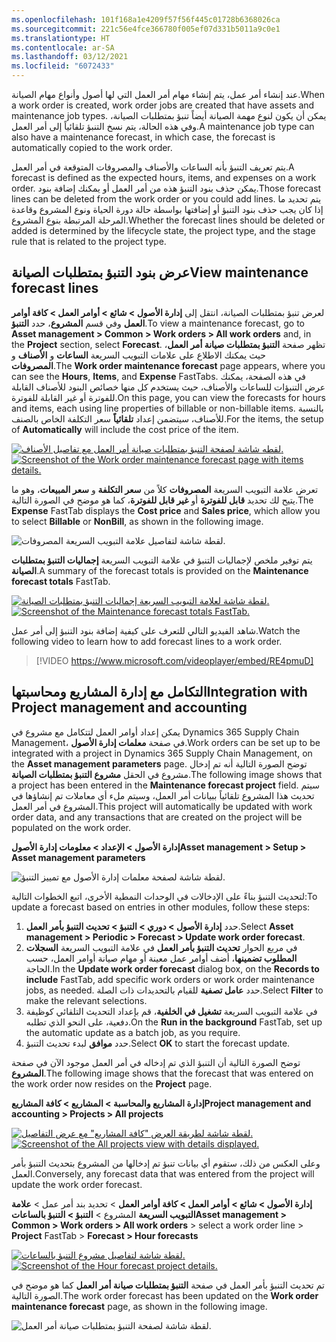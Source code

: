 ```yaml
---
ms.openlocfilehash: 101f168a1e4209f57f56f445c01728b6368026ca
ms.sourcegitcommit: 221c56e4fce366780f005ef07d331b5011a9c0e1
ms.translationtype: HT
ms.contentlocale: ar-SA
ms.lasthandoff: 03/12/2021
ms.locfileid: "6072433"
---
```

<span data-ttu-id="e49e0-101">عند إنشاء أمر عمل، يتم إنشاء مهام أمر العمل التي لها أصول وأنواع مهام الصيانة.</span><span class="sxs-lookup"><span data-stu-id="e49e0-101">When a work order is created, work order jobs are created that have assets and maintenance job types.</span></span> <span data-ttu-id="e49e0-102">يمكن أن يكون لنوع مهمة الصيانة أيضاً تنبؤ بمتطلبات الصيانة، وفي هذه الحالة، يتم نسخ التنبؤ تلقائياً إلى أمر العمل.</span><span class="sxs-lookup"><span data-stu-id="e49e0-102">A maintenance job type can also have a maintenance forecast, in which case, the forecast is automatically copied to the work order.</span></span> 

<span data-ttu-id="e49e0-103">يتم تعريف التنبؤ بأنه الساعات والأصناف والمصروفات المتوقعة في أمر العمل.</span><span class="sxs-lookup"><span data-stu-id="e49e0-103">A forecast is defined as the expected hours, items, and expenses on a work order.</span></span> <span data-ttu-id="e49e0-104">يمكن حذف بنود التنبؤ هذه من أمر العمل أو يمكنك إضافة بنود.</span><span class="sxs-lookup"><span data-stu-id="e49e0-104">Those forecast lines can be deleted from the work order or you could add lines.</span></span> <span data-ttu-id="e49e0-105">يتم تحديد ما إذا كان يجب حذف بنود التنبؤ أو إضافتها بواسطة حالة دورة الحياة ونوع المشروع وقاعدة المرحلة المرتبطة بنوع المشروع.</span><span class="sxs-lookup"><span data-stu-id="e49e0-105">Whether the forecast lines should be deleted or added is determined by the lifecycle state, the project type, and the stage rule that is related to the project type.</span></span> 

## <a name="view-maintenance-forecast-lines"></a><span data-ttu-id="e49e0-106">عرض بنود التنبؤ بمتطلبات الصيانة</span><span class="sxs-lookup"><span data-stu-id="e49e0-106">View maintenance forecast lines</span></span> 
<span data-ttu-id="e49e0-107">لعرض تنبؤ بمتطلبات الصيانة، انتقل إلى **إدارة الأصول > شائع > أوامر العمل > كافة أوامر العمل** وفي قسم **المشروع**، حدد **التنبؤ**.</span><span class="sxs-lookup"><span data-stu-id="e49e0-107">To view a maintenance forecast, go to **Asset management > Common > Work orders > All work orders** and, in the **Project** section, select **Forecast**.</span></span> <span data-ttu-id="e49e0-108">تظهر صفحة **التنبؤ بمتطلبات صيانة أمر العمل**، حيث يمكنك الاطلاع على علامات التبويب السريعة **الساعات** و **الأصناف** و **المصروفات**.</span><span class="sxs-lookup"><span data-stu-id="e49e0-108">The **Work order maintenance forecast** page appears, where you can see the **Hours**, **Items**, and **Expense** FastTabs.</span></span> <span data-ttu-id="e49e0-109">في هذه الصفحة، يمكنك عرض التنبؤات للساعات والأصناف، حيث يستخدم كل منها خصائص البنود للأصناف القابلة للفوترة أو غير القابلة للفوترة.</span><span class="sxs-lookup"><span data-stu-id="e49e0-109">On this page, you can view the forecasts for hours and items, each using line properties of billable or non-billable items.</span></span> <span data-ttu-id="e49e0-110">بالنسبة للأصناف، سيتضمن إعداد **تلقائياً** سعر التكلفة الخاص بالصنف.</span><span class="sxs-lookup"><span data-stu-id="e49e0-110">For the items, the setup of **Automatically** will include the cost price of the item.</span></span> 

<span data-ttu-id="e49e0-111">[![لقطه شاشة لصفحة التنبؤ بمتطلبات صيانة أمر العمل مع تفاصيل الأصناف.](../media/work-order-maintenance-forecast-detail-ss.png)](../media/work-order-maintenance-forecast-detail-ss.png#lightbox)</span><span class="sxs-lookup"><span data-stu-id="e49e0-111">[![Screenshot of the Work order maintenance forecast page with items details.](../media/work-order-maintenance-forecast-detail-ss.png)](../media/work-order-maintenance-forecast-detail-ss.png#lightbox)</span></span>
 
<span data-ttu-id="e49e0-112">تعرض علامة التبويب السريعة **المصروفات** كلاً من **سعر التكلفة** و **سعر المبيعات**، وهو ما يتيح لك تحديد **قابل للفوترة** أو **غير قابل للفوترة**، كما هو موضح في الصورة التالية.</span><span class="sxs-lookup"><span data-stu-id="e49e0-112">The **Expense** FastTab displays the **Cost price** and **Sales price**, which allow you to select **Billable** or **NonBill**, as shown in the following image.</span></span>

![لقطة شاشة لتفاصيل علامة التبويب السريعة المصروفات.](../media/expense-fasttab-ss.png)
 
<span data-ttu-id="e49e0-114">يتم توفير ملخص لإجماليات التنبؤ في علامة التبويب السريعة **إجماليات التنبؤ بمتطلبات الصيانة**.</span><span class="sxs-lookup"><span data-stu-id="e49e0-114">A summary of the forecast totals is provided on the **Maintenance forecast totals** FastTab.</span></span>

<span data-ttu-id="e49e0-115">[![لقطة شاشة لعلامة التبويب السريعة إجماليات التنبؤ بمتطلبات الصيانة.](../media/maintenance-forecast-totals-fasttab-ss.png)](../media/maintenance-forecast-totals-fasttab-ss.png#lightbox)</span><span class="sxs-lookup"><span data-stu-id="e49e0-115">[![Screenshot of the Maintenance forecast totals FastTab.](../media/maintenance-forecast-totals-fasttab-ss.png)](../media/maintenance-forecast-totals-fasttab-ss.png#lightbox)</span></span>
 
<span data-ttu-id="e49e0-116">شاهد الفيديو التالي للتعرف على كيفية إضافة بنود التنبؤ إلى أمر عمل.</span><span class="sxs-lookup"><span data-stu-id="e49e0-116">Watch the following video to learn how to add forecast lines to a work order.</span></span>

 > [!VIDEO https://www.microsoft.com/videoplayer/embed/RE4pmuD]
 
## <a name="integration-with-project-management-and-accounting"></a><span data-ttu-id="e49e0-117">التكامل مع إدارة المشاريع ومحاسبتها</span><span class="sxs-lookup"><span data-stu-id="e49e0-117">Integration with Project management and accounting</span></span>
<span data-ttu-id="e49e0-118">يمكن إعداد أوامر العمل لتتكامل مع مشروع في Dynamics 365 Supply Chain Management، في صفحة **معلمات إدارة الأصول**.</span><span class="sxs-lookup"><span data-stu-id="e49e0-118">Work orders can be set up to be integrated with a project in Dynamics 365 Supply Chain Management, on the **Asset management parameters** page.</span></span> <span data-ttu-id="e49e0-119">توضح الصورة التالية أنه تم إدخال مشروع في الحقل **مشروع التنبؤ بمتطلبات الصيانة**.</span><span class="sxs-lookup"><span data-stu-id="e49e0-119">The following image shows that a project has been entered in the **Maintenance forecast project** field.</span></span> <span data-ttu-id="e49e0-120">سيتم تحديث هذا المشروع تلقائياً ببيانات أمر العمل، وسيتم ملء أي معاملات تم إنشاؤها في المشروع في أمر العمل.</span><span class="sxs-lookup"><span data-stu-id="e49e0-120">This project will automatically be updated with work order data, and any transactions that are created on the project will be populated on the work order.</span></span> 

<span data-ttu-id="e49e0-121">**إدارة الأصول > الإعداد > معلومات إدارة الأصول**</span><span class="sxs-lookup"><span data-stu-id="e49e0-121">**Asset management > Setup > Asset management parameters**</span></span>

![لقطة شاشة لصفحة معلمات إدارة الأصول مع تمييز التنبؤ.](../media/asset-management-parameters-ssm.png)
 
<span data-ttu-id="e49e0-123">لتحديث التنبؤ بناءً على الإدخالات في الوحدات النمطية الأخرى، اتبع الخطوات التالية:</span><span class="sxs-lookup"><span data-stu-id="e49e0-123">To update a forecast based on entries in other modules, follow these steps:</span></span>

1.  <span data-ttu-id="e49e0-124">حدد **إدارة الأصول > دوري > التنبؤ > تحديث التنبؤ بأمر العمل**.</span><span class="sxs-lookup"><span data-stu-id="e49e0-124">Select **Asset management > Periodic > Forecast > Update work order forecast**.</span></span>
2.  <span data-ttu-id="e49e0-125">في مربع الحوار **تحديث التنبؤ بأمر العمل** في علامة التبويب السريعة **السجلات المطلوب تضمينها**، أضف أوامر عمل معينة أو مهام صيانة أوامر العمل، حسب الحاجة.</span><span class="sxs-lookup"><span data-stu-id="e49e0-125">In the **Update work order forecast** dialog box, on the **Records to include** FastTab, add specific work orders or work order maintenance jobs, as needed.</span></span> <span data-ttu-id="e49e0-126">حدد **عامل تصفية** للقيام بالتحديدات ذات الصلة.</span><span class="sxs-lookup"><span data-stu-id="e49e0-126">Select **Filter** to make the relevant selections.</span></span>
3.  <span data-ttu-id="e49e0-127">في علامة التبويب السريعة **تشغيل في الخلفية**، قم بإعداد التحديث التلقائي كوظيفة دفعية، على النحو الذي تطلبه.‬</span><span class="sxs-lookup"><span data-stu-id="e49e0-127">On the **Run in the background** FastTab, set up the automatic update as a batch job, as you require.</span></span>
4.  <span data-ttu-id="e49e0-128">حدد **موافق** لبدء تحديث التنبؤ.</span><span class="sxs-lookup"><span data-stu-id="e49e0-128">Select **OK** to start the forecast update.</span></span>

<span data-ttu-id="e49e0-129">توضح الصورة التالية أن التنبؤ الذي تم إدخاله في أمر العمل موجود الآن في صفحة **المشروع**.</span><span class="sxs-lookup"><span data-stu-id="e49e0-129">The following image shows that the forecast that was entered on the work order now resides on the **Project** page.</span></span>

<span data-ttu-id="e49e0-130">**إدارة المشاريع والمحاسبة > المشاريع > كافة المشاريع**</span><span class="sxs-lookup"><span data-stu-id="e49e0-130">**Project management and accounting > Projects > All projects**</span></span>

<span data-ttu-id="e49e0-131">[![لقطة شاشة لطريقة العرض "كافة المشاريع" مع عرض التفاصيل.](../media/project-page-details-ss.png)](../media/project-page-details-ss.png#lightbox)</span><span class="sxs-lookup"><span data-stu-id="e49e0-131">[![Screenshot of the All projects view with details displayed.](../media/project-page-details-ss.png)](../media/project-page-details-ss.png#lightbox)</span></span>

<span data-ttu-id="e49e0-132">وعلى العكس من ذلك، ستقوم أي بيانات تنبؤ تم إدخالها من المشروع بتحديث التنبؤ بأمر العمل.</span><span class="sxs-lookup"><span data-stu-id="e49e0-132">Conversely, any forecast data that was entered from the project will update the work order forecast.</span></span>

<span data-ttu-id="e49e0-133">**إدارة الأصول > شائع > أوامر العمل > كافة أوامر العمل** > تحديد بند أمر عمل > **علامة التبويب السريعة** المشروع > **التنبؤ > التنبؤ بالساعات**</span><span class="sxs-lookup"><span data-stu-id="e49e0-133">**Asset management > Common > Work orders > All work orders** > select a work order line > **Project** FastTab > **Forecast > Hour forecasts**</span></span>

<span data-ttu-id="e49e0-134">[![لقطة شاشة لتفاصيل مشروع التنبؤ بالساعات.](../media/work-order-forecast-project-details-ssm.png)](../media/work-order-forecast-project-details-ssm.png#lightbox)</span><span class="sxs-lookup"><span data-stu-id="e49e0-134">[![Screenshot of the Hour forecast project details.](../media/work-order-forecast-project-details-ssm.png)](../media/work-order-forecast-project-details-ssm.png#lightbox)</span></span>
 
<span data-ttu-id="e49e0-135">تم تحديث التنبؤ بأمر العمل في صفحة **التنبؤ بمتطلبات صيانة أمر العمل** كما هو موضح في الصورة التالية.</span><span class="sxs-lookup"><span data-stu-id="e49e0-135">The work order forecast has been updated on the **Work order maintenance forecast** page, as shown in the following image.</span></span>

![لقطة شاشة لصفحة التنبؤ بمتطلبات صيانة أمر العمل.](../media/work-order-maintenance-forecast-hours-detail-ssm.png)